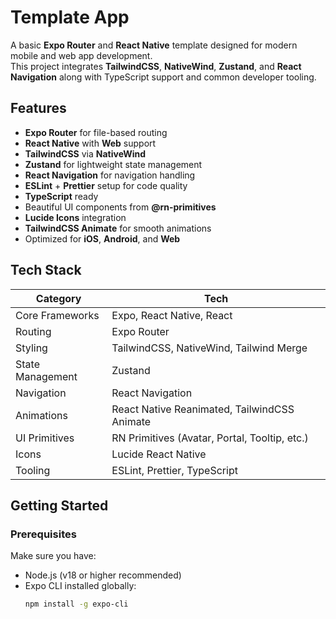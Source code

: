 # Template App

A basic **Expo Router** and **React Native** template designed for modern mobile and web app development.  
This project integrates **TailwindCSS**, **NativeWind**, **Zustand**, and **React Navigation** along with TypeScript support and common developer tooling.

## Features

- **Expo Router** for file-based routing
- **React Native** with **Web** support
- **TailwindCSS** via **NativeWind**
- **Zustand** for lightweight state management
- **React Navigation** for navigation handling
- **ESLint** + **Prettier** setup for code quality
- **TypeScript** ready
- Beautiful UI components from **@rn-primitives**
- **Lucide Icons** integration
- **TailwindCSS Animate** for smooth animations
- Optimized for **iOS**, **Android**, and **Web**

## Tech Stack

| Category         | Tech                                          |
| ---------------- | --------------------------------------------- |
| Core Frameworks  | Expo, React Native, React                     |
| Routing          | Expo Router                                   |
| Styling          | TailwindCSS, NativeWind, Tailwind Merge       |
| State Management | Zustand                                       |
| Navigation       | React Navigation                              |
| Animations       | React Native Reanimated, TailwindCSS Animate  |
| UI Primitives    | RN Primitives (Avatar, Portal, Tooltip, etc.) |
| Icons            | Lucide React Native                           |
| Tooling          | ESLint, Prettier, TypeScript                  |

## Getting Started

### Prerequisites

Make sure you have:

- Node.js (v18 or higher recommended)
- Expo CLI installed globally:
  ```bash
  npm install -g expo-cli
  ```
